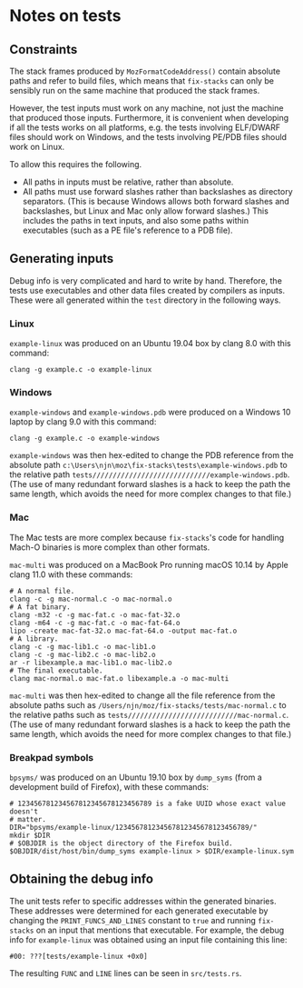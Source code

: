 # Notes on tests

## Constraints

The stack frames produced by `MozFormatCodeAddress()` contain absolute paths
and refer to build files, which means that `fix-stacks` can only be sensibly
run on the same machine that produced the stack frames.

However, the test inputs must work on any machine, not just the machine that
produced those inputs. Furthermore, it is convenient when developing if all the
tests works on all platforms, e.g. the tests involving ELF/DWARF files should
work on Windows, and the tests involving PE/PDB files should work on Linux.

To allow this requires the following.
- All paths in inputs must be relative, rather than absolute.
- All paths must use forward slashes rather than backslashes as directory
  separators. (This is because Windows allows both forward slashes and
  backslashes, but Linux and Mac only allow forward slashes.) This includes the
  paths in text inputs, and also some paths within executables (such as a PE
  file's reference to a PDB file).

## Generating inputs

Debug info is very complicated and hard to write by hand. Therefore, the tests
use executables and other data files created by compilers as inputs. These were
all generated within the `test` directory in the following ways.

### Linux

`example-linux` was produced on an Ubuntu 19.04 box by clang 8.0 with this
command:
```
clang -g example.c -o example-linux
```

### Windows

`example-windows` and `example-windows.pdb` were produced on a Windows 10 laptop
 by clang 9.0 with this command:
```
clang -g example.c -o example-windows
```
`example-windows` was then hex-edited to change the PDB reference from the
absolute path `c:\Users\njn\moz\fix-stacks\tests\example-windows.pdb` to the
relative path `tests/////////////////////////////example-windows.pdb`. (The use
of many redundant forward slashes is a hack to keep the path the same length,
which avoids the need for more complex changes to that file.)

### Mac

The Mac tests are more complex because `fix-stacks`'s code for handling Mach-O
binaries is more complex than other formats.

`mac-multi` was produced on a MacBook Pro running macOS 10.14 by Apple clang
11.0 with these commands:
```
# A normal file.
clang -c -g mac-normal.c -o mac-normal.o
# A fat binary.
clang -m32 -c -g mac-fat.c -o mac-fat-32.o
clang -m64 -c -g mac-fat.c -o mac-fat-64.o
lipo -create mac-fat-32.o mac-fat-64.o -output mac-fat.o
# A library.
clang -c -g mac-lib1.c -o mac-lib1.o
clang -c -g mac-lib2.c -o mac-lib2.o
ar -r libexample.a mac-lib1.o mac-lib2.o
# The final executable.
clang mac-normal.o mac-fat.o libexample.a -o mac-multi
```
`mac-multi` was then hex-edited to change all the file reference from the
absolute paths such as `/Users/njn/moz/fix-stacks/tests/mac-normal.c` to the
relative paths such as `tests///////////////////////////mac-normal.c`. (The use
of many redundant forward slashes is a hack to keep the path the same length,
which avoids the need for more complex changes to that file.)

### Breakpad symbols

`bpsyms/` was produced on an Ubuntu 19.10 box by `dump_syms` (from a
development build of Firefox), with these commands:
```
# 123456781234567812345678123456789 is a fake UUID whose exact value doesn't
# matter.
DIR="bpsyms/example-linux/123456781234567812345678123456789/"
mkdir $DIR
# $OBJDIR is the object directory of the Firefox build.
$OBJDIR/dist/host/bin/dump_syms example-linux > $DIR/example-linux.sym
```

## Obtaining the debug info

The unit tests refer to specific addresses within the generated binaries. These
addresses were determined for each generated executable by changing the
`PRINT_FUNCS_AND_LINES` constant to `true` and running `fix-stacks` on an input
that mentions that executable. For example, the debug info for `example-linux`
was obtained using an input file containing this line:
```
#00: ???[tests/example-linux +0x0]
```
The resulting `FUNC` and `LINE` lines can be seen in `src/tests.rs`.

